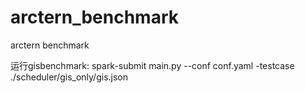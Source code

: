 # arctern_benchmark
arctern benchmark

运行gisbenchmark:
spark-submit main.py --conf conf.yaml -testcase ./scheduler/gis_only/gis.json